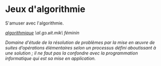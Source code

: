 # Jeux d'algorithmie
S'amuser avec l'algorithmie. 

*[algorithmique](https://fr.wiktionary.org/wiki/algorithmique) \al.ɡɔ.ʁit.mik\ féminin*

*Domaine d'étude de la résolution de problèmes par la mise en œuvre de suites d’opérations élémentaires selon un processus défini aboutissant à une solution ; il ne faut pas la confondre avec la programmation informatique qui est sa mise en application.*
